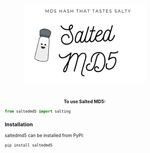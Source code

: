 <p align="center"><img width=77% alt="" src="https://github.com/nat236919/saltedmd5/blob/master/docs/img/saltedmd5_logo_resized.png?raw=true"></p>

<p align="center">
<a href="https://pypi.org/project/saltedmd5/"><img alt="" src="https://img.shields.io/badge/pypi-0.0.2-blue.svg" align="center"></a>
<a href="https://github.com/nat236919/saltedmd5/blob/master/LICENSE"><img alt="" src="https://img.shields.io/pypi/l/saltedmd5" align="center"></a>
</p>

<p align="center"><b>To use Salted MD5:</b></p>

```python
from saltedmd5 import salting
```

### Installation

saltedmd5 can be installed from PyPI:

```bash
pip install saltedmd5
```
